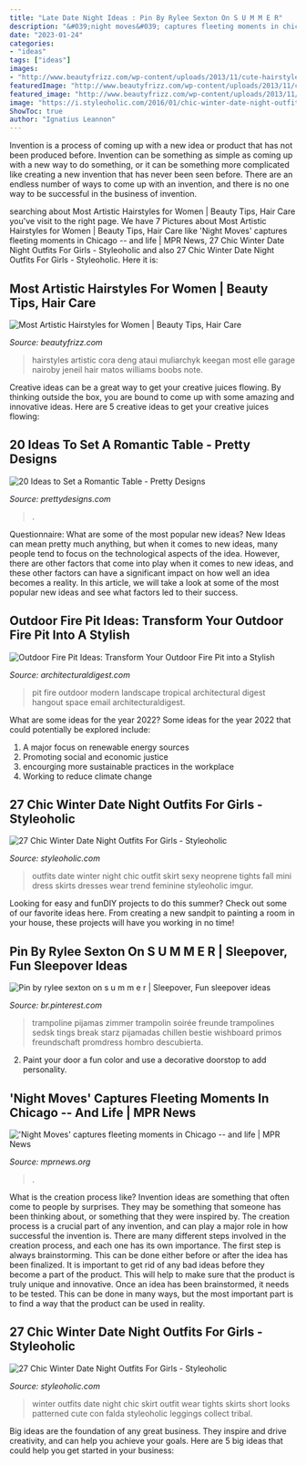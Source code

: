 ```yaml
---
title: "Late Date Night Ideas : Pin By Rylee Sexton On S U M M E R"
description: "&#039;night moves&#039; captures fleeting moments in chicago -- and life"
date: "2023-01-24"
categories:
- "ideas"
tags: ["ideas"]
images:
- "http://www.beautyfrizz.com/wp-content/uploads/2013/11/cute-hairstyles-29.jpg"
featuredImage: "http://www.beautyfrizz.com/wp-content/uploads/2013/11/cute-hairstyles-29.jpg"
featured_image: "http://www.beautyfrizz.com/wp-content/uploads/2013/11/cute-hairstyles-29.jpg"
image: "https://i.styleoholic.com/2016/01/chic-winter-date-night-outfits-for-girls-10.jpg"
ShowToc: true
author: "Ignatius Leannon"
---
```



Invention is a process of coming up with a new idea or product that has not been produced before. Invention can be something as simple as coming up with a new way to do something, or it can be something more complicated like creating a new invention that has never been seen before. There are an endless number of ways to come up with an invention, and there is no one way to be successful in the business of invention.

	

		
searching about Most Artistic Hairstyles for Women | Beauty Tips, Hair Care you've visit to the right page. We have 7 Pictures about Most Artistic Hairstyles for Women | Beauty Tips, Hair Care like &#039;Night Moves&#039; captures fleeting moments in Chicago -- and life | MPR News, 27 Chic Winter Date Night Outfits For Girls - Styleoholic and also 27 Chic Winter Date Night Outfits For Girls - Styleoholic. Here it is:
		
    
## Most Artistic Hairstyles For Women | Beauty Tips, Hair Care

<img loading=lazy src="http://www.beautyfrizz.com/wp-content/uploads/2013/11/cute-hairstyles-29.jpg" onerror="this.onerror=null;this.src='https://tse4.mm.bing.net/th?id=OIP.R9nIp8K3vA5mQBlqiSE13AHaLH&amp;pid=15.1';" alt="Most Artistic Hairstyles for Women | Beauty Tips, Hair Care">

_Source: beautyfrizz.com_

>hairstyles artistic cora deng ataui muliarchyk keegan most elle garage nairoby jeneil hair matos williams boobs note. 

	

Creative ideas can be a great way to get your creative juices flowing. By thinking outside the box, you are bound to come up with some amazing and innovative ideas. Here are 5 creative ideas to get your creative juices flowing: 

    
## 20 Ideas To Set A Romantic Table - Pretty Designs

<img loading=lazy src="http://www.prettydesigns.com/wp-content/uploads/2015/08/20-ideas-to-set-a-romantic-table9.jpg" onerror="this.onerror=null;this.src='https://tse1.mm.bing.net/th?id=OIP.hjmcmInPwEaWqSxDxlyyHAAAAA&amp;pid=15.1';" alt="20 Ideas to Set a Romantic Table - Pretty Designs">

_Source: prettydesigns.com_

>. 

	

Questionnaire: What are some of the most popular new ideas?
New Ideas can mean pretty much anything, but when it comes to new ideas, many people tend to focus on the technological aspects of the idea. However, there are other factors that come into play when it comes to new ideas, and these other factors can have a significant impact on how well an idea becomes a reality. In this article, we will take a look at some of the most popular new ideas and see what factors led to their success.

    
## Outdoor Fire Pit Ideas: Transform Your Outdoor Fire Pit Into A Stylish

<img loading=lazy src="http://media.architecturaldigest.com/photos/57a24d4ba065cffc07e866f9/master/pass/outdoor-fire-pit-ideas-02.jpg" onerror="this.onerror=null;this.src='https://tse2.mm.bing.net/th?id=OIP.q-QJPlYGHkClRNbdVhtL0QHaLH&amp;pid=15.1';" alt="Outdoor Fire Pit Ideas: Transform Your Outdoor Fire Pit into a Stylish">

_Source: architecturaldigest.com_

>pit fire outdoor modern landscape tropical architectural digest hangout space email architecturaldigest. 

	

What are some ideas for the year 2022?
Some ideas for the year 2022 that could potentially be explored include: 
1. A major focus on renewable energy sources 
2. Promoting social and economic justice 
3. encourging more sustainable practices in the workplace 
4. Working to reduce climate change 

    
## 27 Chic Winter Date Night Outfits For Girls - Styleoholic

<img loading=lazy src="https://i.styleoholic.com/2016/01/chic-winter-date-night-outfits-for-girls-9.jpg" onerror="this.onerror=null;this.src='https://tse3.mm.bing.net/th?id=OIP.rZca4ZnCaFRlWgXzXpdKVgAAAA&amp;pid=15.1';" alt="27 Chic Winter Date Night Outfits For Girls - Styleoholic">

_Source: styleoholic.com_

>outfits date winter night chic outfit skirt sexy neoprene tights fall mini dress skirts dresses wear trend feminine styleoholic imgur. 

	

Looking for easy and funDIY projects to do this summer? Check out some of our favorite ideas here. From creating a new sandpit to painting a room in your house, these projects will have you working in no time!

    
## Pin By Rylee Sexton On S U M M E R | Sleepover, Fun Sleepover Ideas

<img loading=lazy src="https://i.pinimg.com/736x/d7/2d/63/d72d63be6fbf1704a25bdbf62d6300c0.jpg" onerror="this.onerror=null;this.src='https://tse3.mm.bing.net/th?id=OIP.vYxgiJcMjhLqg4XDNuaKKAHaJ3&amp;pid=15.1';" alt="Pin by rylee sexton on s u m m e r | Sleepover, Fun sleepover ideas">

_Source: br.pinterest.com_

>trampoline pijamas zimmer trampolin soirée freunde trampolines sedsk tings break starz pijamadas chillen bestie wishboard primos freundschaft promdress hombro descubierta. 

	

2. Paint your door a fun color and use a decorative doorstop to add personality.

    
## &#039;Night Moves&#039; Captures Fleeting Moments In Chicago -- And Life | MPR News

<img loading=lazy src="https://media.npr.org/assets/img/2018/09/21/gettyimages-143144616_wide-56075227076d57d9b19861b2c8d764c79b7deb11.jpg?s=2000" onerror="this.onerror=null;this.src='https://tse2.mm.bing.net/th?id=OIP.fatGDYTHATCrArEqCYa0-AHaEK&amp;pid=15.1';" alt="&#039;Night Moves&#039; captures fleeting moments in Chicago -- and life | MPR News">

_Source: mprnews.org_

>. 

	

What is the creation process like?
Invention ideas are something that often come to people by surprises. They may be something that someone has been thinking about, or something that they were inspired by. The creation process is a crucial part of any invention, and can play a major role in how successful the invention is. There are many different steps involved in the creation process, and each one has its own importance. 
The first step is always brainstorming. This can be done either before or after the idea has been finalized. It is important to get rid of any bad ideas before they become a part of the product. This will help to make sure that the product is truly unique and innovative. Once an idea has been brainstormed, it needs to be tested. This can be done in many ways, but the most important part is to find a way that the product can be used in reality.

    
## 27 Chic Winter Date Night Outfits For Girls - Styleoholic

<img loading=lazy src="https://i.styleoholic.com/2016/01/chic-winter-date-night-outfits-for-girls-10.jpg" onerror="this.onerror=null;this.src='https://tse1.mm.bing.net/th?id=OIP.KFf60Y4TrfwI-Wb7uQ9yFgAAAA&amp;pid=15.1';" alt="27 Chic Winter Date Night Outfits For Girls - Styleoholic">

_Source: styleoholic.com_

>winter outfits date night chic skirt outfit wear tights skirts short looks patterned cute con falda styleoholic leggings collect tribal. 

	

Big ideas are the foundation of any great business. They inspire and drive creativity, and can help you achieve your goals. Here are 5 big ideas that could help you get started in your business:

